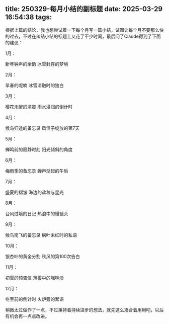 title: 250329-每月小结的副标题
date: 2025-03-29 16:54:38
tags:
---

根据上篇的结论，我也想尝试着一下每个月写一篇小结，试图让每个月不要那么快的过去，不过在纠结小结的标题上又花了不少时间，最后问了Claude得到了下面的建议：

1月：

新年钟声的余韵
冰雪封存的梦境


2月：

早春的呢喃
冰雪消融时的独白

3月：

樱花未醒的清晨
雨水浸润的倒计时

4月：

候鸟归途的备忘录
风信子绽放的第7天

5月：

蝉鸣前的寂静时刻
阳光倾斜的角度

6月：

梅雨季的备忘录
蝉声渐起的午后

7月：

盛夏的褶皱
海边的盐粒与星光

8月：

台风过境的日记
热浪中的慢镜头

9月：

候鸟南飞的备忘录
枫叶未红时的私语

10月：

银杏叶的黄金分割
秋风的第100次告白

11月：

初雪的预告信
薄雾中的咖啡渍

12月：

冬至前的倒计时
火炉旁的絮语

稍微太过做作了一点，不过秉持着持续进步的想法，就先这么凑合着用用吧，以后有机会再一点点改进。